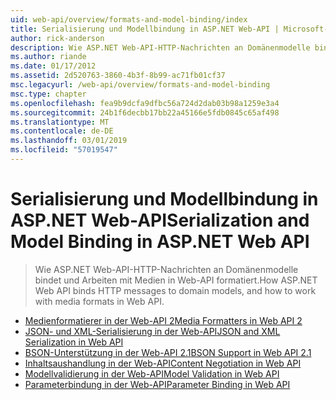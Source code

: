 ```yaml
---
uid: web-api/overview/formats-and-model-binding/index
title: Serialisierung und Modellbindung in ASP.NET Web-API | Microsoft-Dokumentation
author: rick-anderson
description: Wie ASP.NET Web-API-HTTP-Nachrichten an Domänenmodelle bindet und Arbeiten mit Medien in Web-API formatiert.
ms.author: riande
ms.date: 01/17/2012
ms.assetid: 2d520763-3860-4b3f-8b99-ac71fb01cf37
msc.legacyurl: /web-api/overview/formats-and-model-binding
msc.type: chapter
ms.openlocfilehash: fea9b9dcfa9dfbc56a724d2dab03b98a1259e3a4
ms.sourcegitcommit: 24b1f6decbb17bb22a45166e5fdb0845c65af498
ms.translationtype: MT
ms.contentlocale: de-DE
ms.lasthandoff: 03/01/2019
ms.locfileid: "57019547"
---
```

<a name="serialization-and-model-binding-in-aspnet-web-api"></a><span data-ttu-id="005ef-103">Serialisierung und Modellbindung in ASP.NET Web-API</span><span class="sxs-lookup"><span data-stu-id="005ef-103">Serialization and Model Binding in ASP.NET Web API</span></span>
====================
> <span data-ttu-id="005ef-104">Wie ASP.NET Web-API-HTTP-Nachrichten an Domänenmodelle bindet und Arbeiten mit Medien in Web-API formatiert.</span><span class="sxs-lookup"><span data-stu-id="005ef-104">How ASP.NET Web API binds HTTP messages to domain models, and how to work with media formats in Web API.</span></span>


- [<span data-ttu-id="005ef-105">Medienformatierer in der Web-API 2</span><span class="sxs-lookup"><span data-stu-id="005ef-105">Media Formatters in Web API 2</span></span>](media-formatters.md)
- [<span data-ttu-id="005ef-106">JSON- und XML-Serialisierung in der Web-API</span><span class="sxs-lookup"><span data-stu-id="005ef-106">JSON and XML Serialization in Web API</span></span>](json-and-xml-serialization.md)
- [<span data-ttu-id="005ef-107">BSON-Unterstützung in der Web-API 2.1</span><span class="sxs-lookup"><span data-stu-id="005ef-107">BSON Support in Web API 2.1</span></span>](bson-support-in-web-api-21.md)
- [<span data-ttu-id="005ef-108">Inhaltsaushandlung in der Web-API</span><span class="sxs-lookup"><span data-stu-id="005ef-108">Content Negotiation in Web API</span></span>](content-negotiation.md)
- [<span data-ttu-id="005ef-109">Modellvalidierung in der Web-API</span><span class="sxs-lookup"><span data-stu-id="005ef-109">Model Validation in Web API</span></span>](model-validation-in-aspnet-web-api.md)
- [<span data-ttu-id="005ef-110">Parameterbindung in der Web-API</span><span class="sxs-lookup"><span data-stu-id="005ef-110">Parameter Binding in Web API</span></span>](parameter-binding-in-aspnet-web-api.md)
